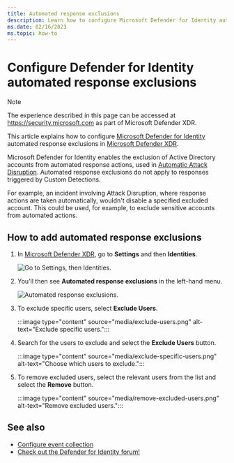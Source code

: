 ```yaml
---
title: Automated response exclusions
description: Learn how to configure Microsoft Defender for Identity automated response exclusions in Microsoft Defender XDR.
ms.date: 02/16/2023
ms.topic: how-to
---
```


# Configure Defender for Identity automated response exclusions

> [!NOTE]
> The experience described in this page can be accessed at <https://security.microsoft.com> as part of Microsoft Defender XDR.

This article explains how to configure [Microsoft Defender for Identity](/defender-for-identity) automated response exclusions in [Microsoft Defender XDR](/microsoft-365/security/defender/overview-security-center).

Microsoft Defender for Identity enables the exclusion of Active Directory accounts from automated response actions, used in [Automatic Attack Disruption](https://techcommunity.microsoft.com/t5/microsoft-365-defender-blog/what-s-new-in-xdr-at-microsoft-ignite/ba-p/3648872). Automated response exclusions do not apply to responses triggered by Custom Detections.

For example, an incident involving Attack Disruption, where response actions are taken automatically, wouldn't disable a specified excluded account. This could be used, for example, to exclude sensitive accounts from automated actions.

## How to add automated response exclusions

1. In [Microsoft Defender XDR](https://security.microsoft.com/), go to **Settings** and then **Identities**.

    ![Go to Settings, then Identities.](media/settings-identities.png)

1. You'll then see **Automated response exclusions** in the left-hand menu.

    ![Automated response exclusions.](media/automated-response-exclusions.png)

1. To exclude specific users, select **Exclude Users**.

    :::image type="content" source="media/exclude-users.png" alt-text="Exclude specific users.":::

1. Search for the users to exclude and select the **Exclude Users** button.

    :::image type="content" source="media/exclude-specific-users.png" alt-text="Choose which users to exclude.":::

1. To remove excluded users, select the relevant users from the list and select the **Remove** button.

    :::image type="content" source="media/remove-excluded-users.png" alt-text="Remove excluded users.":::

## See also

- [Configure event collection](configure-event-collection.md)
- [Check out the Defender for Identity forum!](<https://aka.ms/MDIcommunity>)
